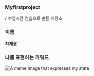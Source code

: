 ### Myfirstproject
/ 수업시간 연습으로 만든 저장소

### 이름
**차재윤**

### 나를 표현하는 키워드
![A meme image that expresses my state](https://github.com/oowaeg/chajaeyoon/issues/1#issue-2620152127)
